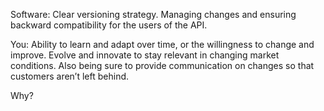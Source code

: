 Software: Clear versioning strategy. Managing changes and ensuring backward compatibility for the users of the API.

You: Ability to learn and adapt over time, or the willingness to change and improve. Evolve and innovate to stay relevant in changing market conditions. Also being sure to provide communication on changes so that customers aren’t left behind.

Why?